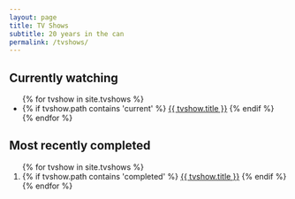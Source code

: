 ```yaml
---
layout: page
title: TV Shows
subtitle: 20 years in the can
permalink: /tvshows/
---
```


## Currently watching
<ul>
{% for tvshow in site.tvshows %}
  <li id="current">  
    {% if tvshow.path contains 'current' %}
      <a href="{{ tvshow.external_url }}">{{ tvshow.title }}</a>
    {% endif %}
  </li>
{% endfor %}
</ul>

## Most recently completed
<ol>
{% for tvshow in site.tvshows %}
  <li id="completed">
    {% if tvshow.path contains 'completed' %}
      <a href="{{ tvshow.external_url }}">{{ tvshow.title }}</a>
    {% endif %}
  </li>
{% endfor %}
</ol>
